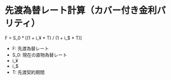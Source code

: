 # 先渡為替レート計算（カバー付き金利パリティ）

F = S_0 * [(1 + i_¥ * T) / (1 + i_$ * T)]

* F: 先渡為替レート
* S_0: 現在の直物為替レート
* i_¥
* i_$
* T: 先渡契約期間
